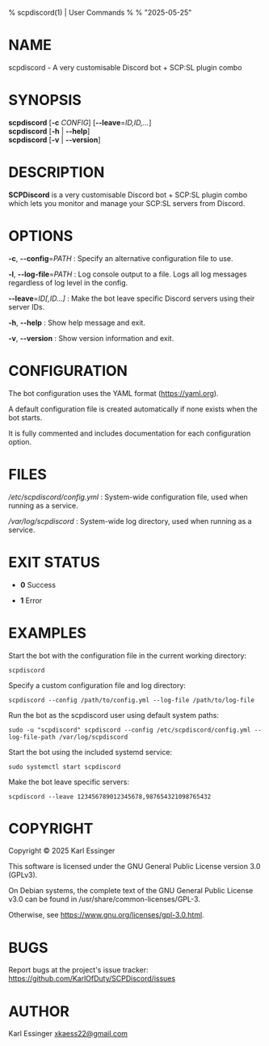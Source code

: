 % scpdiscord(1) | User Commands
%
% "2025-05-25"

# NAME

scpdiscord - A very customisable Discord bot + SCP:SL plugin combo

# SYNOPSIS

**scpdiscord** [**-c** *CONFIG*] [**--leave**=*ID,ID,...*]  
**scpdiscord** [**-h** | **--help**]  
**scpdiscord** [**-v** | **--version**]

# DESCRIPTION

**SCPDiscord** is a very customisable Discord bot + SCP:SL plugin combo
which lets you monitor and manage your SCP:SL servers from Discord.

# OPTIONS

**-c**, **--config**=*PATH*
:   Specify an alternative configuration file to use.

**-l**, **--log-file**=*PATH*
:   Log console output to a file. Logs all log messages regardless of log level in the config.

**--leave**=*ID[,ID...]*
:   Make the bot leave specific Discord servers using their server IDs.

**-h**, **--help**
:   Show help message and exit.

**-v**, **--version**
:   Show version information and exit.

# CONFIGURATION

The bot configuration uses the YAML format (<https://yaml.org>).

A default configuration file is created automatically if none exists when the bot starts.

It is fully commented and includes documentation for each configuration option.

# FILES

*/etc/scpdiscord/config.yml*
:   System-wide configuration file, used when running as a service.

*/var/log/scpdiscord*
:   System-wide log directory, used when running as a service.

# EXIT STATUS

- **0** Success

- **1** Error

# EXAMPLES

Start the bot with the configuration file in the current working directory:

    scpdiscord

Specify a custom configuration file and log directory:

    scpdiscord --config /path/to/config.yml --log-file /path/to/log-file

Run the bot as the scpdiscord user using default system paths:

    sudo -u "scpdiscord" scpdiscord --config /etc/scpdiscord/config.yml --log-file-path /var/log/scpdiscord

Start the bot using the included systemd service:

    sudo systemctl start scpdiscord

Make the bot leave specific servers:

    scpdiscord --leave 123456789012345678,987654321098765432

# COPYRIGHT

Copyright © 2025 Karl Essinger

This software is licensed under the GNU General Public License version 3.0 (GPLv3).

On Debian systems, the complete text of the GNU General Public License v3.0
can be found in /usr/share/common-licenses/GPL-3.

Otherwise, see <https://www.gnu.org/licenses/gpl-3.0.html>.

# BUGS

Report bugs at the project's issue tracker:  
<https://github.com/KarlOfDuty/SCPDiscord/issues>

# AUTHOR

Karl Essinger <xkaess22@gmail.com>